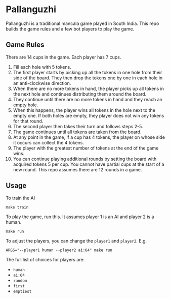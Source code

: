 # Pallanguzhi

Pallanguzhi is a traditional mancala game played in South India.
This repo builds the game rules and a few bot players to play the game.

## Game Rules

There are 14 cups in the game.
Each player has 7 cups.

1. Fill each hole with 5 tokens.
2. The first player starts by picking up all the tokens in one hole from their side of the board.
  They then drop the tokens one by one in each hole in an anti-clockwise direction.
3. When there are no more tokens in hand, the player picks up all tokens in the next hole and continues distributing them around the board.
4. They continue until there are no more tokens in hand and they reach an empty hole.
5. When this happens, the player wins all tokens in the hole next to the empty one.
  If both holes are empty, they player does not win any tokens for that round.
6. The second player then takes their turn and follows steps 2-5.
7. The game continues until all tokens are taken from the board.
8. At any point in the game, if a cup has 4 tokens, the player on whose side it occurs can collect the 4 tokens.
10. The player with the greatest number of tokens at the end of the game wins.
11. You can continue playing additional rounds by setting the board with acquired tokens 5 per cup.
  You cannot have partial cups at the start of a new round.
  This repo assumes there are 12 rounds in a game.

## Usage

To train the AI

```shell
make train
```

To play the game, run this. It assumes player 1 is an AI and player 2 is a human.

```shell
make run
```

To adjust the players, you can change the `player1` and `player2`.
E.g.

```shell
ARGS="--player1 human --player2 ai:64" make run
```

The full list of choices for players are:

- `human`
- `ai:64`
- `random`
- `first`
- `emptiest`
